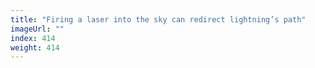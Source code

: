 ```yaml
---
title: "Firing a laser into the sky can redirect lightning’s path"
imageUrl: ""
index: 414
weight: 414
---
```

